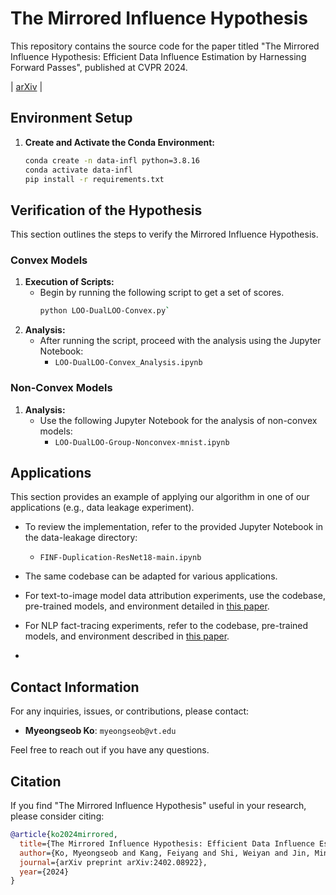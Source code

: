 # The Mirrored Influence Hypothesis

This repository contains the source code for the paper titled "The Mirrored Influence Hypothesis: Efficient Data Influence Estimation by Harnessing Forward Passes", 
published at CVPR 2024.

 | [arXiv](https://arxiv.org/pdf/2402.08922) | 


## Environment Setup

1. **Create and Activate the Conda Environment:**
     ```bash
     conda create -n data-infl python=3.8.16
     conda activate data-infl
     pip install -r requirements.txt
     ```

## Verification of the Hypothesis

This section outlines the steps to verify the Mirrored Influence Hypothesis. 

### Convex Models
1. **Execution of Scripts:**
   - Begin by running the following script to get a set of scores.
     ```bash
     python LOO-DualLOO-Convex.py`
     ```
2. **Analysis:**
   - After running the script, proceed with the analysis using the Jupyter Notebook:
     - `LOO-DualLOO-Convex_Analysis.ipynb`

### Non-Convex Models
1. **Analysis:**
   - Use the following Jupyter Notebook for the analysis of non-convex models:
     - `LOO-DualLOO-Group-Nonconvex-mnist.ipynb`

## Applications

This section provides an example of applying our algorithm in one of our applications (e.g., data leakage experiment). 
- To review the implementation, refer to the provided Jupyter Notebook in the data-leakage directory:
  - `FINF-Duplication-ResNet18-main.ipynb`
- The same codebase can be adapted for various applications.

- For text-to-image model data attribution experiments, use the codebase, pre-trained models, and environment detailed in [this paper](https://arxiv.org/pdf/2306.09345).

- For NLP fact-tracing experiments, refer to the codebase, pre-trained models, and environment described in [this paper](https://arxiv.org/pdf/2205.11482).
- 
## Contact Information

For any inquiries, issues, or contributions, please contact:

- **Myeongseob Ko**: `myeongseob@vt.edu`

Feel free to reach out if you have any questions.

## Citation

If you find "The Mirrored Influence Hypothesis" useful in your research, please consider citing:

```bibtex
@article{ko2024mirrored,
  title={The Mirrored Influence Hypothesis: Efficient Data Influence Estimation by Harnessing Forward Passes},
  author={Ko, Myeongseob and Kang, Feiyang and Shi, Weiyan and Jin, Ming and Yu, Zhou and Jia, Ruoxi},
  journal={arXiv preprint arXiv:2402.08922},
  year={2024}
}
